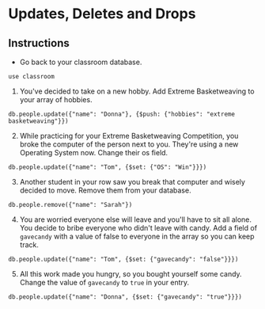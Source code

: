 # Updates, Deletes and Drops

## Instructions

* Go back to your classroom database.

```
use classroom
```

1. You've decided to take on a new hobby. Add Extreme Basketweaving to your array of hobbies.

```
db.people.update({"name": "Donna"}, {$push: {"hobbies": "extreme basketweaving"}})
```

2. While practicing for your Extreme Basketweaving Competition, you broke the computer of the person next to you. They're using a new Operating System now. Change their os field.

```
db.people.update({"name": "Tom", {$set: {"OS": "Win"}}})
```

3. Another student in your row saw you break that computer and wisely decided to move. Remove them from your database.

```
db.people.remove({"name": "Sarah"})
```

4. You are worried everyone else will leave and you'll have to sit all alone. You decide to bribe everyone who didn't leave with candy. Add a field of `gavecandy` with a value of false to everyone in the array so you can keep track.

```
db.people.update({"name": "Tom", {$set: {"gavecandy": "false"}}})
```

5. All this work made you hungry, so you bought yourself some candy. Change the value of `gavecandy` to `true` in your entry.

```
db.people.update({"name": "Donna", {$set: {"gavecandy": "true"}}})
```
